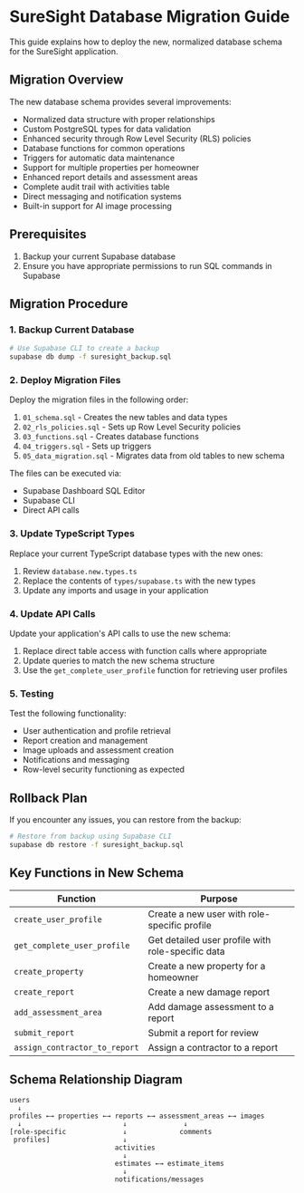 # SureSight Database Migration Guide

This guide explains how to deploy the new, normalized database schema for the SureSight application.

## Migration Overview

The new database schema provides several improvements:

- Normalized data structure with proper relationships
- Custom PostgreSQL types for data validation
- Enhanced security through Row Level Security (RLS) policies
- Database functions for common operations
- Triggers for automatic data maintenance
- Support for multiple properties per homeowner
- Enhanced report details and assessment areas
- Complete audit trail with activities table
- Direct messaging and notification systems
- Built-in support for AI image processing

## Prerequisites

1. Backup your current Supabase database
2. Ensure you have appropriate permissions to run SQL commands in Supabase

## Migration Procedure

### 1. Backup Current Database

```bash
# Use Supabase CLI to create a backup
supabase db dump -f suresight_backup.sql
```

### 2. Deploy Migration Files

Deploy the migration files in the following order:

1. `01_schema.sql` - Creates the new tables and data types
2. `02_rls_policies.sql` - Sets up Row Level Security policies
3. `03_functions.sql` - Creates database functions
4. `04_triggers.sql` - Sets up triggers
5. `05_data_migration.sql` - Migrates data from old tables to new schema

The files can be executed via:
- Supabase Dashboard SQL Editor
- Supabase CLI
- Direct API calls

### 3. Update TypeScript Types

Replace your current TypeScript database types with the new ones:

1. Review `database.new.types.ts`
2. Replace the contents of `types/supabase.ts` with the new types
3. Update any imports and usage in your application

### 4. Update API Calls

Update your application's API calls to use the new schema:

1. Replace direct table access with function calls where appropriate
2. Update queries to match the new schema structure
3. Use the `get_complete_user_profile` function for retrieving user profiles

### 5. Testing

Test the following functionality:
- User authentication and profile retrieval
- Report creation and management
- Image uploads and assessment creation
- Notifications and messaging
- Row-level security functioning as expected

## Rollback Plan

If you encounter any issues, you can restore from the backup:

```bash
# Restore from backup using Supabase CLI
supabase db restore -f suresight_backup.sql
```

## Key Functions in New Schema

| Function | Purpose |
|----------|---------|
| `create_user_profile` | Create a new user with role-specific profile |
| `get_complete_user_profile` | Get detailed user profile with role-specific data |
| `create_property` | Create a new property for a homeowner |
| `create_report` | Create a new damage report |
| `add_assessment_area` | Add damage assessment to a report |
| `submit_report` | Submit a report for review |
| `assign_contractor_to_report` | Assign a contractor to a report |

## Schema Relationship Diagram

```
users
  ↓
profiles ←→ properties ←→ reports ←→ assessment_areas ←→ images
  ↓                         ↓              ↓
[role-specific              ↓             comments
 profiles]                  ↓
                          activities
                            ↓
                          estimates ←→ estimate_items
                            ↓
                          notifications/messages
```